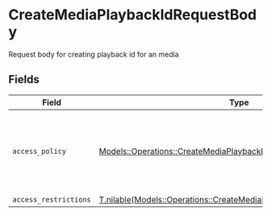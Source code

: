 # CreateMediaPlaybackIdRequestBody

Request body for creating playback id for an media


## Fields

| Field                                                                                                                                        | Type                                                                                                                                         | Required                                                                                                                                     | Description                                                                                                                                  | Example                                                                                                                                      |
| -------------------------------------------------------------------------------------------------------------------------------------------- | -------------------------------------------------------------------------------------------------------------------------------------------- | -------------------------------------------------------------------------------------------------------------------------------------------- | -------------------------------------------------------------------------------------------------------------------------------------------- | -------------------------------------------------------------------------------------------------------------------------------------------- |
| `access_policy`                                                                                                                              | [Models::Operations::CreateMediaPlaybackIdAccessPolicy](../../models/operations/createmediaplaybackidaccesspolicy.md)                        | :heavy_check_mark:                                                                                                                           | Determines if access to the streamed content is kept private or available to all.                                                            | public                                                                                                                                       |
| `access_restrictions`                                                                                                                        | [T.nilable(Models::Operations::CreateMediaPlaybackIdAccessRestrictions)](../../models/operations/createmediaplaybackidaccessrestrictions.md) | :heavy_minus_sign:                                                                                                                           | N/A                                                                                                                                          |                                                                                                                                              |